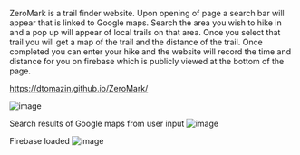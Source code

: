 ZeroMark is a trail finder website. Upon opening of page a search bar will appear that is linked to Google maps. Search the area you wish to hike in and a pop up will appear of local trails on that area. Once you select that trail you will get a map of the trail and the distance of the trail. Once completed you can enter your hike and the website will record the time and distance for you on firebase which is publicly viewed at the bottom of the page. 

https://dtomazin.github.io/ZeroMark/

![image](https://user-images.githubusercontent.com/38441099/50577292-223d8700-0dda-11e9-8e09-a723b731d4fe.png)

Search results of Google maps from user input
![image](https://user-images.githubusercontent.com/38441099/53140340-3a5f9600-3541-11e9-9e0b-ea77554008e7.png)

Firebase loaded
![image](https://user-images.githubusercontent.com/38441099/53140426-7692f680-3541-11e9-905f-9cdc4f7c74e3.png)